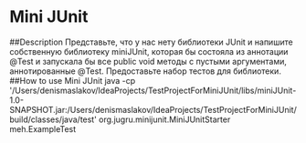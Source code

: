 Mini JUnit
======
##Description
Представьте, что у нас нету библиотеки JUnit и напишите собственную библиотеку miniJUnit, 
которая бы состояла из аннотации @Test и запускала бы все public void методы c пустыми аргументами, 
аннотированные @Test. Предоставьте набор тестов для библиотеки.
##How to use Mini JUnit
java -cp '/Users/denismaslakov/IdeaProjects/TestProjectForMiniJUnit/libs/miniJUnit-1.0-SNAPSHOT.jar:/Users/denismaslakov/IdeaProjects/TestProjectForMiniJUnit/build/classes/java/test' org.jugru.minijunit.MiniJUnitStarter meh.ExampleTest
